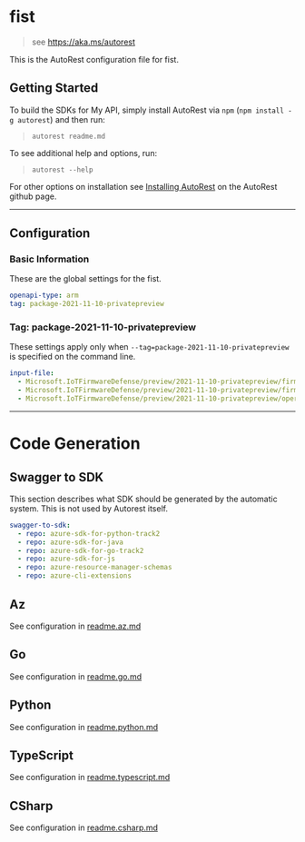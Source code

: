# fist

> see https://aka.ms/autorest

This is the AutoRest configuration file for fist.

## Getting Started

To build the SDKs for My API, simply install AutoRest via `npm` (`npm install -g autorest`) and then run:

> `autorest readme.md`

To see additional help and options, run:

> `autorest --help`

For other options on installation see [Installing AutoRest](https://aka.ms/autorest/install) on the AutoRest github page.

---

## Configuration

### Basic Information

These are the global settings for the fist.

```yaml
openapi-type: arm
tag: package-2021-11-10-privatepreview
```

### Tag: package-2021-11-10-privatepreview

These settings apply only when `--tag=package-2021-11-10-privatepreview` is specified on the command line.

```yaml $(tag) == 'package-2021-11-10-privatepreview'
input-file:
  - Microsoft.IoTFirmwareDefense/preview/2021-11-10-privatepreview/firmwareGroups.json
  - Microsoft.IoTFirmwareDefense/preview/2021-11-10-privatepreview/firmwares.json
  - Microsoft.IoTFirmwareDefense/preview/2021-11-10-privatepreview/operations.json
```

---

# Code Generation

## Swagger to SDK

This section describes what SDK should be generated by the automatic system.
This is not used by Autorest itself.

```yaml $(swagger-to-sdk)
swagger-to-sdk:
  - repo: azure-sdk-for-python-track2
  - repo: azure-sdk-for-java
  - repo: azure-sdk-for-go-track2
  - repo: azure-sdk-for-js
  - repo: azure-resource-manager-schemas
  - repo: azure-cli-extensions
```
## Az

See configuration in [readme.az.md](./readme.az.md)

## Go

See configuration in [readme.go.md](./readme.go.md)

## Python

See configuration in [readme.python.md](./readme.python.md)

## TypeScript

See configuration in [readme.typescript.md](./readme.typescript.md)

## CSharp

See configuration in [readme.csharp.md](./readme.csharp.md)
